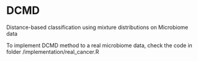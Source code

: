 # DCMD
Distance-based classification using mixture distributions on Microbiome data

To implement DCMD method to a real microbiome data, check the code in folder /implementation/real_cancer.R
